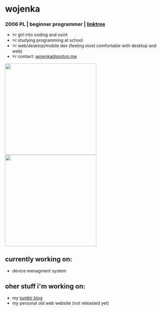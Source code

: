 # wojenka

### 2006 PL | beginner programmer | [linktree](https://linktr.ee/wojenka)

- ୨୧ girl into coding and osint 
- ୨୧ studying programming at school
- ୨୧ web/desktop/mobile dev (feeling most comfortable with desktop and web)
- ୨୧ contact: wojenka@proton.me

<img src="https://files.catbox.moe/6nkmbg.webp" width="300px"><img src="https://files.catbox.moe/6nkmbg.webp" width="300px">

## currently working on:
- device menagment system

## oher stuff i'm working on:

- my [tumblr blog](wojenka.tumblr.com)
- my personal old web website (not releasted yet)
